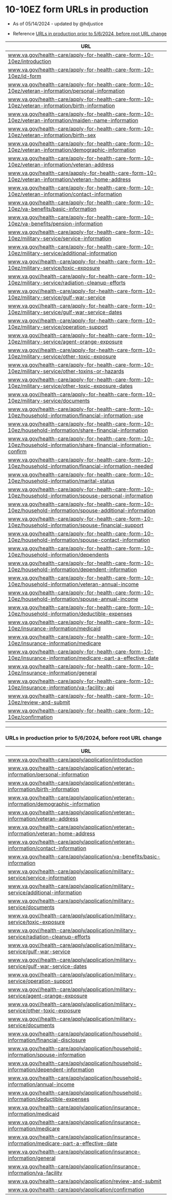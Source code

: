 # 10-10EZ form URLs in production
- As of 05/14/2024 - updated by @hdjustice

- Reference [URLs in production prior to 5/6/2024, before root URL change](#urls-in-production-prior-to-562024-before-root-url-change)

|URL|
|----|
|www.va.gov/health-care/apply-for-health-care-form-10-10ez/introduction|
|www.va.gov/health-care/apply-for-health-care-form-10-10ez/id-form|
|www.va.gov/health-care/apply-for-health-care-form-10-10ez/veteran-information/personal-information|
|www.va.gov/health-care/apply-for-health-care-form-10-10ez/veteran-information/birth-information|
|www.va.gov/health-care/apply-for-health-care-form-10-10ez/veteran-information/maiden-name-information|
|www.va.gov/health-care/apply-for-health-care-form-10-10ez/veteran-information/birth-sex|
|www.va.gov/health-care/apply-for-health-care-form-10-10ez/veteran-information/demographic-information|
|www.va.gov/health-care/apply-for-health-care-form-10-10ez/veteran-information/veteran-address|
|www.va.gov/health-care/aapply-for-health-care-form-10-10ez/veteran-information/veteran-home-address|
|www.va.gov/health-care/apply-for-health-care-form-10-10ez/veteran-information/contact-information|
|www.va.gov/health-care/apply-for-health-care-form-10-10ez/va-benefits/basic-information|
|www.va.gov/health-care/apply-for-health-care-form-10-10ez/va-benefits/pension-information|
|www.va.gov/health-care/apply-for-health-care-form-10-10ez/military-service/service-information|
|www.va.gov/health-care/apply-for-health-care-form-10-10ez/military-service/additional-information|
|www.va.gov//health-care/apply-for-health-care-form-10-10ez/military-service/toxic-exposure|
|www.va.gov//health-care/apply-for-health-care-form-10-10ez/military-service/radiation-cleanup-efforts|
|www.va.gov//health-care/apply-for-health-care-form-10-10ez/military-service/gulf-war-service|
|www.va.gov//health-care/apply-for-health-care-form-10-10ez/military-service/gulf-war-service-dates|
|www.va.gov//health-care/apply-for-health-care-form-10-10ez/military-service/operation-support|
|www.va.gov//health-care/apply-for-health-care-form-10-10ez/military-service/agent-orange-exposure|
|www.va.gov//health-care/apply-for-health-care-form-10-10ez/military-service/other-toxic-exposure|
|www.va.gov/health-care/apply-for-health-care-form-10-10ez/military-service/other-toxins-or-hazards|
|www.va.gov/health-care/apply-for-health-care-form-10-10ez/military-service/other-toxic-exposure-dates|
|www.va.gov//health-care/apply-for-health-care-form-10-10ez/military-service/documents|
|www.va.gov/health-care/apply-for-health-care-form-10-10ez/household-information/financial-information-use|
|www.va.gov/health-care/apply-for-health-care-form-10-10ez/household-information/share-financial-information|
|www.va.gov/health-care/apply-for-health-care-form-10-10ez/household-information/share-financial-information-confirm|
|www.va.gov/health-care/apply-for-health-care-form-10-10ez/household-information/financial-information-needed|
|www.va.gov/health-care/apply-for-health-care-form-10-10ez/household-information/marital-status|
|www.va.gov/health-care/apply-for-health-care-form-10-10ez/household-information/spouse-personal-information|
|www.va.gov/health-care/apply-for-health-care-form-10-10ez/household-information/spouse-additional-information|
|www.va.gov/health-care/apply-for-health-care-form-10-10ez/household-information/spouse-financial-support|
|www.va.gov/health-care/apply-for-health-care-form-10-10ez/household-information/spouse-contact-information|
|www.va.gov/health-care/apply-for-health-care-form-10-10ez/household-information/dependents|
|www.va.gov/health-care/apply-for-health-care-form-10-10ez/household-information/dependent-information|
|www.va.gov/health-care/apply-for-health-care-form-10-10ez/household-information/veteran-annual-income|
|www.va.gov/health-care/apply-for-health-care-form-10-10ez/household-information/spouse-annual-income|
|www.va.gov/health-care/apply-for-health-care-form-10-10ez/household-information/deductible-expenses|
|www.va.gov/health-care/apply-for-health-care-form-10-10ez/insurance-information/medicaid|
|www.va.gov/health-care/apply-for-health-care-form-10-10ez/insurance-information/medicare|
|www.va.gov/health-care/apply-for-health-care-form-10-10ez/insurance-information/medicare-part-a-effective-date|
|www.va.gov/health-care/apply-for-health-care-form-10-10ez/insurance-information/general|
|www.va.gov/health-care/apply-for-health-care-form-10-10ez/insurance-information/va-facility-api|
|www.va.gov/health-care/apply-for-health-care-form-10-10ez/review-and-submit|
|www.va.gov/health-care/apply-for-health-care-form-10-10ez/confirmation|






---
### URLs in production prior to 5/6/2024, before root URL change
|URL|
|----|
|www.va.gov/health-care/apply/application/introduction|
|www.va.gov/health-care/apply/application/veteran-information/personal-information|
|www.va.gov/health-care/apply/application/veteran-information/birth-information|
|www.va.gov/health-care/apply/application/veteran-information/demographic-information|
|www.va.gov/health-care/apply/application/veteran-information/veteran-address|
|www.va.gov/health-care/apply/application/veteran-information/veteran-home-address|
|www.va.gov/health-care/apply/application/veteran-information/contact-information|
|www.va.gov/health-care/apply/application/va-benefits/basic-information|
|www.va.gov/health-care/apply/application/military-service/service-information|
|www.va.gov/health-care/apply/application/military-service/additional-information|
|www.va.gov/health-care/apply/application/military-service/documents|
|www.va.gov//health-care/apply/application/military-service/toxic-exposure|
|www.va.gov//health-care/apply/application/military-service/radiation-cleanup-efforts|
|www.va.gov//health-care/apply/application/military-service/gulf-war-service|
|www.va.gov//health-care/apply/application/military-service/gulf-war-service-dates|
|www.va.gov//health-care/apply/application/military-service/operation-support|
|www.va.gov//health-care/apply/application/military-service/agent-orange-exposure|
|www.va.gov//health-care/apply/application/military-service/other-toxic-exposure|
|www.va.gov//health-care/apply/application/military-service/documents|
|www.va.gov/health-care/apply/application/household-information/financial-disclosure|
|www.va.gov/health-care/apply/application/household-information/spouse-information|
|www.va.gov/health-care/apply/application/household-information/dependent-information|
|www.va.gov/health-care/apply/application/household-information/annual-income|
|www.va.gov/health-care/apply/application/household-information/deductible-expenses|
|www.va.gov/health-care/apply/application/insurance-information/medicaid|
|www.va.gov/health-care/apply/application/insurance-information/medicare|
|www.va.gov/health-care/apply/application/insurance-information/medicare-part-a-effective-date|
|www.va.gov/health-care/apply/application/insurance-information/general|
|www.va.gov/health-care/apply/application/insurance-information/va-facility|
|www.va.gov/health-care/apply/application/review-and-submit|
|www.va.gov/health-care/apply/application/confirmation|
